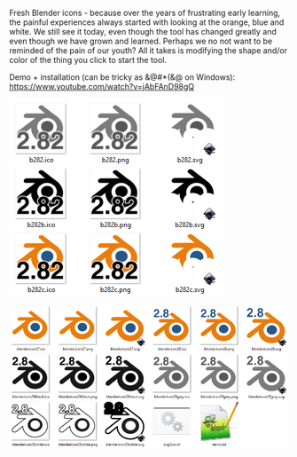 Fresh Blender icons - because over the years of frustrating early learning, the painful experiences always started with looking at the orange, blue and white. We still see it today, even though the tool has changed greatly and even though we have grown and learned. Perhaps we no not want to be reminded of the pain of our youth? All it takes is modifying the shape and/or color of the thing you click to start the tool.

Demo + installation (can be tricky as &@#*(&@ on Windows): https://www.youtube.com/watch?v=jAbFAnD98gQ

![preview of 2.8](282prev.png "svg preview wrong but icons fine")

![preview](preview.png "Ignore the b/w svg please")
